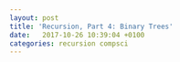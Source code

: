 ```yaml
---
layout: post
title: 'Recursion, Part 4: Binary Trees'
date:   2017-10-26 10:39:04 +0100 
categories: recursion compsci
---
```



